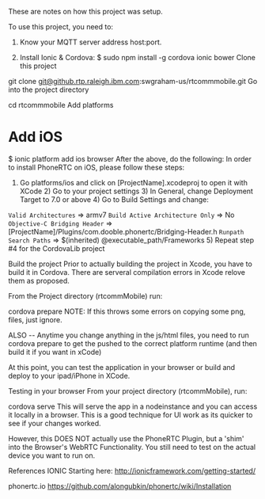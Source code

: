 These are notes on how this project was setup.

To use this project, you need to:

1. Know your MQTT server address host:port. 



2. Install Ionic & Cordova:
$  sudo npm install -g cordova ionic bower
Clone this project

git clone git@github.rtp.raleigh.ibm.com:swgraham-us/rtcommmobile.git
Go into the project directory

cd rtcommmobile 
Add platforms

# Add iOS
$  ionic platform add ios browser
After the above, do the following:
In order to install PhoneRTC on iOS, please follow these steps:

1) Go platforms/ios and click on [ProjectName].xcodeproj to open it with XCode 2) Go to your project settings 3) In General, change Deployment Target to 7.0 or above 4) Go to Build Settings and change:

  `Valid Architectures` => armv7
  `Build Active Architecture Only` => No
  `Objective-C Bridging Header` =>
       [ProjectName]/Plugins/com.dooble.phonertc/Bridging-Header.h
  `Runpath Search Paths` =>
       $(inherited) @executable_path/Frameworks
5) Repeat step #4 for the CordovaLib project

Build the project
Prior to actually building the project in Xcode, you have to build it in Cordova.
There are serveral compilation errors in Xcode relove them as proposed.

From the Project directory (rtcommMobile) run:

cordova prepare
NOTE: If this throws some errors on copying some png, files, just ignore.

ALSO -- Anytime you change anything in the js/html files, you need to run cordova prepare to get the pushed to the correct platform runtime (and then build it if you want in xCode)

At this point, you can test the application in your browser or build and deploy to your ipad/iPhone in XCode. 

Testing in your browser
From your project directory (rtcommMobile), run:

cordova serve
This will serve the app in a nodeinstance and you can access it locally in a browser. This is a good technique for UI work as its quicker to see if your changes worked.

However, this DOES NOT actually use the PhoneRTC Plugin, but a 'shim' into the Browser's WebRTC Functionality. You still need to test on the actual device you want to run on.

References
IONIC
Starting here: http://ionicframework.com/getting-started/

phonertc.io
https://github.com/alongubkin/phonertc/wiki/Installation
